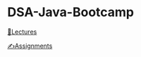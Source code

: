 # DSA-Java-Bootcamp






[📂Lectures][1]

[✍️Assignments][2]


[1]:https://github.com/kunal-kushwaha/DSA-Bootcamp-Java/tree/main/lectures/ "Assignments"
[2]:https://github.com/kunal-kushwaha/DSA-Bootcamp-Java/tree/main/assignments/ "Lectures"

